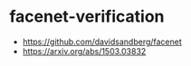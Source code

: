 # facenet-verification

+ https://github.com/davidsandberg/facenet
+ https://arxiv.org/abs/1503.03832
